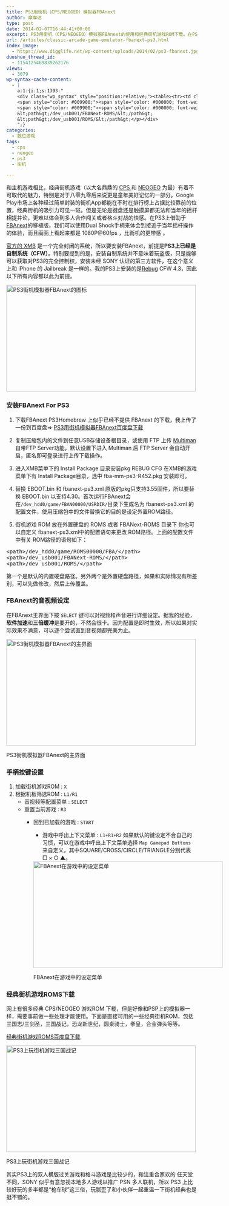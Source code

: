 ```yaml
---
title: PS3用街机（CPS/NEOGEO）模拟器FBAnext
author: 摩摩诘
type: post
date: 2014-02-07T16:44:41+00:00
excerpt: PS3用街机（CPS/NEOGEO）模拟器FBAnext的使用和经典街机游戏ROM下载。在PS3上借助于FBAnext的移植版，我们可以使用PS3的Dual Shock手柄来体会到接近于当年街机摇杆操作的体验，而且画面上看起来都是 1080P@60fps ，比街机的更带感 。
url: /articles/classic-arcade-game-emulator-fbanext-ps3.html
index_image:
  - https://www.digglife.net/wp-content/uploads/2014/02/ps3-fbanext.jpg
duoshuo_thread_id:
  - 1154125469839262176
views:
  - 3079
wp-syntax-cache-content:
  - |
    a:1:{i:1;s:1393:"
    <div class="wp_syntax" style="position:relative;"><table><tr><td class="code"><pre class="xml" style="font-family:monospace;"><span style="color: #009900;"><span style="color: #000000; font-weight: bold;">&lt;path<span style="color: #000000; font-weight: bold;">&gt;</span></span></span>/dev_hdd0/game/ROMS00000/FBA/<span style="color: #009900;"><span style="color: #000000; font-weight: bold;">&lt;/path<span style="color: #000000; font-weight: bold;">&gt;</span></span></span>
    <span style="color: #009900;"><span style="color: #000000; font-weight: bold;">&lt;path<span style="color: #000000; font-weight: bold;">&gt;</span></span></span>/dev_usb001/FBANext-ROMS/<span style="color: #009900;"><span style="color: #000000; font-weight: bold;">&lt;/path<span style="color: #000000; font-weight: bold;">&gt;</span></span></span>
    <span style="color: #009900;"><span style="color: #000000; font-weight: bold;">&lt;path<span style="color: #000000; font-weight: bold;">&gt;</span></span></span>/dev_usb001/ROMS/<span style="color: #009900;"><span style="color: #000000; font-weight: bold;">&lt;/path<span style="color: #000000; font-weight: bold;">&gt;</span></span></span></pre></td></tr></table><p class="theCode" style="display:none;">&lt;path&gt;/dev_hdd0/game/ROMS00000/FBA/&lt;/path&gt;
    &lt;path&gt;/dev_usb001/FBANext-ROMS/&lt;/path&gt;
    &lt;path&gt;/dev_usb001/ROMS/&lt;/path&gt;</p></div>
    ";}
categories:
  - 数位游戏
tags:
  - cps
  - neogeo
  - ps3
  - 街机

---
```

和主机游戏相比，经典街机游戏（以大名鼎鼎的 <a href="http://en.wikipedia.org/wiki/CP_System" title="卡普空 CPS街机" target="_blank">CPS </a>和 <a href="http://en.wikipedia.org/wiki/Neogeo" title="NEOGEO街机" target="_blank">NEOGEO</a> 为最）有着不可取代的魅力，特别是对于八零九零后来说更是童年美好记忆的一部分。Google Play市场上各种经过简单封装的街机App都能在不时在排行榜上占据比较靠前的位置，经典街机的吸引力可见一斑。但是无论是键盘还是触摸屏都无法和当年的摇杆相提并论，更难以体会到多人合作闯关或者格斗对战的快感。在PS3上借助于<a href="http://www.pshomebrew.net/wiki/FBAnext" title="PS3 FBAnext Wiki" target="_blank">FBAnext</a>的移植版，我们可以使用Dual Shock手柄来体会到接近于当年摇杆操作的体验，而且画面上看起来都是 1080P@60fps ，比街机的更带感 。

<!--more-->

[官方的 XMB][1] 是一个完全封闭的系统，所以要安装FBAnext，前提是**PS3上已经是自制系统（CFW）**。特别要提到的是，安装自制系统并不意味着玩盗版，只是能够可以获取对PS3的完全控制权，安装未经 SONY 认证的第三方软件，在这个意义上和 iPhone 的 Jailbreak 是一样的。我的PS3上安装的是[Rebug][2] CFW 4.3，因此以下所有内容都以此为前提。

<img src="https://www.digglife.net/wp-content/uploads/2014/02/ps3-fbanext-game-menu-500x281.jpg" alt="PS3街机模拟器FBAnext的图标" width="500" height="281" class="alignnone size-medium wp-image-3752" />

### 安装FBAnext For PS3

  1. 下载FBAnext
PS3Homebrew 上似乎已经不提供 FBAnext 的下载，我上传了一份到百度盘=> <a href="http://pan.baidu.com/s/1qWjQRGK" title="PS3用街机模拟器FBAnext百度盘下载" target="_blank">PS3用街机模拟器FBAnext百度盘下载</a>

  2. 复制压缩包内的文件到任意USB存储设备根目录，或使用 FTP 上传
<a href="http://psx-scene.com/forums/f192/multiman-multifunctional-tool-your-ps3-game-manager-file-manager-ftp-avchd-bdmv-72826/" title="PS3多功能游戏及文件管理软件Multiman" target="_blank">Multiman</a> 自带FTP Server功能，默认设置下进入 Multiman 后 FTP Server 会自动开启，匿名即可登录进行上传下载操作。

  3. 进入XMB菜单下的 Install Package 目录安装pkg
REBUG CFG 在XMB的游戏菜单下有 Install Package目录，选中 fba-mm-ps3-R452.pkg 安装即可。

  4. 替换 EBOOT.bin 和 fbanext-ps3.xml
原版的pkg只支持3.55固件，所以要替换 EBOOT.bin 以支持4.30。首次运行FBAnext会在`/dev_hdd0/game/FBAN00000/USRDIR/`目录下生成名为 fbanext-ps3.xml 的配置文件，使用压缩包中的文件替换它的目的是设定外置ROM路径。

  5. 街机游戏 ROM 放在外置硬盘的 ROMS 或者 FBANext-ROMS 目录下
你也可以自定义 fbanext-ps3.xml中的配置语句来更改 ROM路径。上面的配置文件中有关 ROM路径的语句如下：

<pre lang='xml'>&lt;path>/dev_hdd0/game/ROMS00000/FBA/&lt;/path>
&lt;path>/dev_usb001/FBANext-ROMS/&lt;/path>
&lt;path>/dev_usb001/ROMS/&lt;/path>
</pre>

第一个是默认的内置硬盘路径。另外两个是外置硬盘路径，如果和实际情况有所差别，可以先做修改，然后上传覆盖。 </ol> 

### FBAnext的音视频设定

在FBAnext主界面下按 `SELECT` 键可以对视频和声音进行详细设定。据我的经验，**软件加速**和**三倍缓冲**是要开的，不然会很卡。因为配置是即时生效，所以如果对实际效果不满意，可以逐个尝试直到音视频都完美为止。

<div id="attachment_3754" style="width: 510px" class="wp-caption alignnone">
  <img src="https://www.digglife.net/wp-content/uploads/2014/02/ps3-fbanext-main-interface-500x281.jpg" alt="PS3街机模拟器FBAnext的主界面" width="500" height="281" class="size-medium wp-image-3754" />
  
  <p class="wp-caption-text">
    PS3街机模拟器FBAnext的主界面
  </p>
</div>

### 手柄按键设置

  1. 加载街机游戏ROM : `X`
  2. 根据机板筛选ROM : `L1/R1` 
      * 音视频等配置菜单 : `SELECT`
      * 重置当前游戏 : `R3` 
          * 回到已加载的游戏 : `START` 
              * 游戏中呼出上下文菜单 : `L1+R1+R2` 
            如果默认的键设定不合自己的习惯，可以在游戏中呼出上下文菜单选择 `Map Gamepad Buttons` 来自定义，其中SQUARE/CROSS/CIRCLE/TRIANGLE分别代表 □ × ○ ▲。
            
            <div id="attachment_3751" style="width: 510px" class="wp-caption alignnone">
              <img src="https://www.digglife.net/wp-content/uploads/2014/02/ps3-fbanext-context-menu-500x281.jpg" alt="FBAnext在游戏中的设定菜单" width="500" height="281" class="size-medium wp-image-3751" />
              
              <p class="wp-caption-text">
                FBAnext在游戏中的设定菜单
              </p>
            </div></ol> 
            
            ### 经典街机游戏ROMS下载
            
            网上有很多经典 CPS/NEOGEO 游戏ROM 下载，但是好像和PSP上的模拟器一样，需要事前做一些处理才能使用。下面是直接可用的一些经典街机ROM，包括 三国志/三剑圣，三国战记，恐龙新世纪，圆桌骑士，拳皇，合金弹头等等。
            
            [经典街机游戏ROMS百度盘下载][3]
            
            <div id="attachment_3753" style="width: 510px" class="wp-caption alignnone">
              <img src="https://www.digglife.net/wp-content/uploads/2014/02/ps3-fbanext-game-play-sankoku-500x281.jpg" alt="PS3上玩街机游戏三国战记" width="500" height="281" class="size-medium wp-image-3753" />
              
              <p class="wp-caption-text">
                PS3上玩街机游戏三国战记
              </p>
            </div>
            
            其实PS3上的双人横版过关游戏和格斗游戏是比较少的，和注重合家欢的 任天堂 不同，SONY 似乎有意忽视本地多人游戏以推广 PSN 多人联机，所以 PS3 上比较好玩的多半都是“枪车球”这三俗，玩腻歪了和小伙伴一起重温一下街机经典也是挺不错的。

 [1]: http://en.wikipedia.org/wiki/XrossMediaBar "PS3 XMB"
 [2]: http://rebug.me/ "PS3自制系统REBUG主页"
 [3]: http://pan.baidu.com/s/1gd85IIv "经典街机游戏ROMS百度盘下载"
